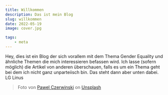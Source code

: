 ```yaml
---
title: Willkommen
description: Das ist mein Blog
slug: willkommen
date: 2022-05-19
image: cover.jpg

tags:
    - meta
---
```


Hey, dies ist ein Blog der sich vorallem mit dem Thema Gender Equality und ähnliche Themen die mich interessieren befassen wird. Ich lasse (sofern möglich) die Artikel von anderen überschauen, falls es um ein Thema geht bei dem ich nicht ganz unparteiisch bin. Das steht dann aber unten dabei. LG Linus

> Foto von [Pawel Czerwinski](https://unsplash.com/@pawel_czerwinski) on [Unsplash](https://unsplash.com/)